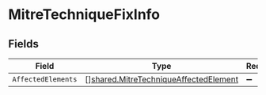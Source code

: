 # MitreTechniqueFixInfo


## Fields

| Field                                                                                                 | Type                                                                                                  | Required                                                                                              | Description                                                                                           |
| ----------------------------------------------------------------------------------------------------- | ----------------------------------------------------------------------------------------------------- | ----------------------------------------------------------------------------------------------------- | ----------------------------------------------------------------------------------------------------- |
| `AffectedElements`                                                                                    | [][shared.MitreTechniqueAffectedElement](../../../pkg/models/shared/mitretechniqueaffectedelement.md) | :heavy_minus_sign:                                                                                    | N/A                                                                                                   |